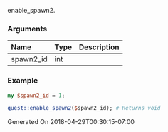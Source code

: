 enable_spawn2.
### Arguments
**Name**|**Type**|**Description**
:---|:---|:---
spawn2_id|int|

### Example

```perl
my $spawn2_id = 1;

quest::enable_spawn2($spawn2_id); # Returns void
```


Generated On 2018-04-29T00:30:15-07:00